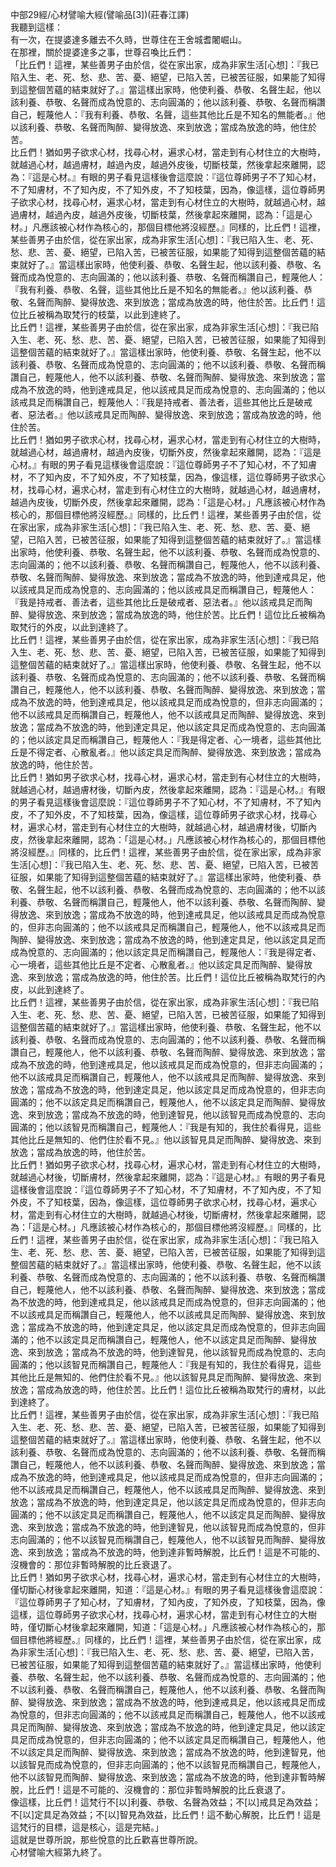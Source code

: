 中部29經/心材譬喻大經(譬喻品[3])(莊春江譯)  
我聽到這樣：  
有一次，在提婆達多離去不久時，世尊住在王舍城耆闍崛山。  
在那裡，關於提婆達多之事，世尊召喚比丘們：  
「比丘們！這裡，某些善男子由於信，從在家出家，成為非家生活[心想]：『我已陷入生、老、死、愁、悲、苦、憂、絕望，已陷入苦，已被苦征服，如果能了知得到這整個苦蘊的結束就好了。』當這樣出家時，他使利養、恭敬、名聲生起，他以該利養、恭敬、名聲而成為悅意的、志向圓滿的；他以該利養、恭敬、名聲而稱讚自己，輕蔑他人：『我有利養、恭敬、名聲，這些其他比丘是不知名的無能者。』他以該利養、恭敬、名聲而陶醉、變得放逸、來到放逸；當成為放逸的時，他住於苦。  
比丘們！猶如男子欲求心材，找尋心材，遍求心材，當走到有心材住立的大樹時，就越過心材，越過膚材，越過內皮，越過外皮後，切斷枝葉，然後拿起來離開，認為：『這是心材。』有眼的男子看見這樣後會這麼說：『這位尊師男子不了知心材，不了知膚材，不了知內皮，不了知外皮，不了知枝葉，因為，像這樣，這位尊師男子欲求心材，找尋心材，遍求心材，當走到有心材住立的大樹時，就越過心材，越過膚材，越過內皮，越過外皮後，切斷枝葉，然後拿起來離開，認為：「這是心材。」凡應該被心材作為核心的，那個目標他將沒經歷。』同樣的，比丘們！這裡，某些善男子由於信，從在家出家，成為非家生活[心想]：『我已陷入生、老、死、愁、悲、苦、憂、絕望，已陷入苦，已被苦征服，如果能了知得到這整個苦蘊的結束就好了。』當這樣出家時，他使利養、恭敬、名聲生起，他以該利養、恭敬、名聲而成為悅意的、志向圓滿的；他以該利養、恭敬、名聲而稱讚自己，輕蔑他人：『我有利養、恭敬、名聲，這些其他比丘是不知名的無能者。』他以該利養、恭敬、名聲而陶醉、變得放逸、來到放逸；當成為放逸的時，他住於苦。比丘們！這位比丘被稱為取梵行的枝葉，以此到達終了。  
比丘們！這裡，某些善男子由於信，從在家出家，成為非家生活[心想]：『我已陷入生、老、死、愁、悲、苦、憂、絕望，已陷入苦，已被苦征服，如果能了知得到這整個苦蘊的結束就好了。』當這樣出家時，他使利養、恭敬、名聲生起，他不以該利養、恭敬、名聲而成為悅意的、志向圓滿的；他不以該利養、恭敬、名聲而稱讚自己，輕蔑他人，他不以該利養、恭敬、名聲而陶醉、變得放逸、來到放逸；當成為不放逸的時，他到達戒具足，他以該戒具足而成為悅意的、志向圓滿的；他以該戒具足而稱讚自己，輕蔑他人：『我是持戒者、善法者，這些其他比丘是破戒者、惡法者。』他以該戒具足而陶醉、變得放逸、來到放逸；當成為放逸的時，他住於苦。  
比丘們！猶如男子欲求心材，找尋心材，遍求心材，當走到有心材住立的大樹時，就越過心材，越過膚材，越過內皮後，切斷外皮，然後拿起來離開，認為：『這是心材。』有眼的男子看見這樣後會這麼說：『這位尊師男子不了知心材，不了知膚材，不了知內皮，不了知外皮，不了知枝葉，因為，像這樣，這位尊師男子欲求心材，找尋心材，遍求心材，當走到有心材住立的大樹時，就越過心材，越過膚材，越過內皮後，切斷外皮，然後拿起來離開，認為：「這是心材。」凡應該被心材作為核心的，那個目標他將沒經歷。』同樣的，比丘們！這裡，某些善男子由於信，從在家出家，成為非家生活[心想]：『我已陷入生、老、死、愁、悲、苦、憂、絕望，已陷入苦，已被苦征服，如果能了知得到這整個苦蘊的結束就好了。』當這樣出家時，他使利養、恭敬、名聲生起，他不以該利養、恭敬、名聲而成為悅意的、志向圓滿的；他不以該利養、恭敬、名聲而稱讚自己，輕蔑他人，他不以該利養、恭敬、名聲而陶醉、變得放逸、來到放逸；當成為不放逸的時，他到達戒具足，他以該戒具足而成為悅意的、志向圓滿的；他以該戒具足而稱讚自己，輕蔑他人：『我是持戒者、善法者，這些其他比丘是破戒者、惡法者。』他以該戒具足而陶醉、變得放逸、來到放逸；當成為放逸的時，他住於苦。比丘們！這位比丘被稱為取梵行的外皮，以此到達終了。  
比丘們！這裡，某些善男子由於信，從在家出家，成為非家生活[心想]：『我已陷入生、老、死、愁、悲、苦、憂、絕望，已陷入苦，已被苦征服，如果能了知得到這整個苦蘊的結束就好了。』當這樣出家時，他使利養、恭敬、名聲生起，他不以該利養、恭敬、名聲而成為悅意的、志向圓滿的；他不以該利養、恭敬、名聲而稱讚自己，輕蔑他人，他不以該利養、恭敬、名聲而陶醉、變得放逸、來到放逸；當成為不放逸的時，他到達戒具足，他以該戒具足而成為悅意的，但非志向圓滿的；他不以該戒具足而稱讚自己，輕蔑他人，他不以該戒具足而陶醉、變得放逸、來到放逸；當成為不放逸的時，他到達定具足，他以該定具足而成為悅意的、志向圓滿的；他以該定具足而稱讚自己，輕蔑他人：『我是得定者、心一境者，這些其他比丘是不得定者、心散亂者。』他以該定具足而陶醉、變得放逸、來到放逸；當成為放逸的時，他住於苦。  
比丘們！猶如男子欲求心材，找尋心材，遍求心材，當走到有心材住立的大樹時，就越過心材，越過膚材後，切斷內皮，然後拿起來離開，認為：『這是心材。』有眼的男子看見這樣後會這麼說：『這位尊師男子不了知心材，不了知膚材，不了知內皮，不了知外皮，不了知枝葉，因為，像這樣，這位尊師男子欲求心材，找尋心材，遍求心材，當走到有心材住立的大樹時，就越過心材，越過膚材後，切斷內皮，然後拿起來離開，認為：「這是心材。」凡應該被心材作為核心的，那個目標他將沒經歷。』同樣的，比丘們！這裡，某些善男子由於信，從在家出家，成為非家生活[心想]：『我已陷入生、老、死、愁、悲、苦、憂、絕望，已陷入苦，已被苦征服，如果能了知得到這整個苦蘊的結束就好了。』當這樣出家時，他使利養、恭敬、名聲生起，他不以該利養、恭敬、名聲而成為悅意的、志向圓滿的；他不以該利養、恭敬、名聲而稱讚自己，輕蔑他人，他不以該利養、恭敬、名聲而陶醉、變得放逸、來到放逸；當成為不放逸的時，他到達戒具足，他以該戒具足而成為悅意的，但非志向圓滿的；他不以該戒具足而稱讚自己，輕蔑他人，他不以該戒具足而陶醉、變得放逸、來到放逸；當成為不放逸的時，他到達定具足，他以該定具足而成為悅意的、志向圓滿的；他以該定具足而稱讚自己，輕蔑他人：『我是得定者、心一境者，這些其他比丘是不定者、心散亂者。』他以該定具足而陶醉、變得放逸、來到放逸；當成為放逸的時，他住於苦。比丘們！這位比丘被稱為取梵行的內皮，以此到達終了。  
比丘們！這裡，某些善男子由於信，從在家出家，成為非家生活[心想]：『我已陷入生、老、死、愁、悲、苦、憂、絕望，已陷入苦，已被苦征服，如果能了知得到這整個苦蘊的結束就好了。』當這樣出家時，他使利養、恭敬、名聲生起，他不以該利養、恭敬、名聲而成為悅意的、志向圓滿的；他不以該利養、恭敬、名聲而稱讚自己，輕蔑他人，他不以該利養、恭敬、名聲而陶醉、變得放逸、來到放逸；當成為不放逸的時，他到達戒具足，他以該戒具足而成為悅意的，但非志向圓滿的；他不以該戒具足而稱讚自己，輕蔑他人，他不以該戒具足而陶醉、變得放逸、來到放逸；當成為不放逸的時，他到達定具足，他以該定具足而成為悅意的，但非志向圓滿的；他不以該定具足而稱讚自己，輕蔑他人，他不以該定具足而陶醉、變得放逸、來到放逸；當成為不放逸的時，他到達智見，他以該智見而成為悅意的、志向圓滿的；他以該智見而稱讚自己，輕蔑他人：『我是有知的，我住於看得見，這些其他比丘是無知的、他們住於看不見。』他以該智見具足而陶醉、變得放逸、來到放逸；當成為放逸的時，他住於苦。  
比丘們！猶如男子欲求心材，找尋心材，遍求心材，當走到有心材住立的大樹時，就越過心材後，切斷膚材，然後拿起來離開，認為：『這是心材。』有眼的男子看見這樣後會這麼說：『這位尊師男子不了知心材，不了知膚材，不了知內皮，不了知外皮，不了知枝葉，因為，像這樣，這位尊師男子欲求心材，找尋心材，遍求心材，當走到有心材住立的大樹時，就越過心材後，切斷膚材，然後拿起來離開，認為：「這是心材。」凡應該被心材作為核心的，那個目標他將沒經歷。』同樣的，比丘們！這裡，某些善男子由於信，從在家出家，成為非家生活[心想]：『我已陷入生、老、死、愁、悲、苦、憂、絕望，已陷入苦，已被苦征服，如果能了知得到這整個苦蘊的結束就好了。』當這樣出家時，他使利養、恭敬、名聲生起，他不以該利養、恭敬、名聲而成為悅意的、志向圓滿的；他不以該利養、恭敬、名聲而稱讚自己，輕蔑他人，他不以該利養、恭敬、名聲而陶醉、變得放逸、來到放逸；當成為不放逸的時，他到達戒具足，他以該戒具足而成為悅意的，但非志向圓滿的；他不以該戒具足而稱讚自己，輕蔑他人，他不以該戒具足而陶醉、變得放逸、來到放逸；當成為不放逸的時，他到達定具足，他以該定具足而成為悅意的，但非志向圓滿的；他不以該定具足而稱讚自己，輕蔑他人，他不以該定具足而陶醉、變得放逸、來到放逸；當成為不放逸的時，他到達智見，他以該智見而成為悅意的、志向圓滿的；他以該智見而稱讚自己，輕蔑他人：『我是有知的，我住於看得見，這些其他比丘是無知的、他們住於看不見。』他以該智見具足而陶醉、變得放逸、來到放逸；當成為放逸的時，他住於苦。比丘們！這位比丘被稱為取梵行的膚材，以此到達終了。  
比丘們！這裡，某些善男子由於信，從在家出家，成為非家生活[心想]：『我已陷入生、老、死、愁、悲、苦、憂、絕望，已陷入苦，已被苦征服，如果能了知得到這整個苦蘊的結束就好了。』當這樣出家時，他使利養、恭敬、名聲生起，他不以該利養、恭敬、名聲而成為悅意的、志向圓滿的；他不以該利養、恭敬、名聲而稱讚自己，輕蔑他人，他不以該利養、恭敬、名聲而陶醉、變得放逸、來到放逸；當成為不放逸的時，他到達戒具足，他以該戒具足而成為悅意的，但非志向圓滿的；他不以該戒具足而稱讚自己，輕蔑他人，他不以該戒具足而陶醉、變得放逸、來到放逸；當成為不放逸的時，他到達定具足，他以該定具足而成為悅意的，但非志向圓滿的；他不以該定具足而稱讚自己，輕蔑他人，他不以該定具足而陶醉、變得放逸、來到放逸；當成為不放逸的時，他到達智見，他以該智見而成為悅意的，但非志向圓滿的；他不以該智見而稱讚自己，輕蔑他人，他不以該智見而陶醉、變得放逸、來到放逸；當成為不放逸的時，他到達非暫時解脫，比丘們！這是不可能的、沒機會的：那位非暫時解脫的比丘衰退了。  
比丘們！猶如男子欲求心材，找尋心材，遍求心材，當走到有心材住立的大樹時，僅切斷心材後拿起來離開，知道：『這是心材。』有眼的男子看見這樣後會這麼說：『這位尊師男子了知心材，了知膚材，了知內皮，了知外皮，了知枝葉，因為，像這樣，這位尊師男子欲求心材，找尋心材，遍求心材，當走到有心材住立的大樹時，僅切斷心材後拿起來離開，知道：「這是心材。」凡應該被心材作為核心的，那個目標他將經歷。』同樣的，比丘們！這裡，某些善男子由於信，從在家出家，成為非家生活[心想]：『我已陷入生、老、死、愁、悲、苦、憂、絕望，已陷入苦，已被苦征服，如果能了知得到這整個苦蘊的結束就好了。』當這樣出家時，他使利養、恭敬、名聲生起，他不以該利養、恭敬、名聲而成為悅意的、志向圓滿的；他不以該利養、恭敬、名聲而稱讚自己，輕蔑他人，他不以該利養、恭敬、名聲而陶醉、變得放逸、來到放逸；當成為不放逸的時，他到達戒具足，他以該戒具足而成為悅意的，但非志向圓滿的；他不以該戒具足而稱讚自己，輕蔑他人，他不以該戒具足而陶醉、變得放逸、來到放逸；當成為不放逸的時，他到達定具足，他以該定具足而成為悅意的，但非志向圓滿的；他不以該定具足而稱讚自己，輕蔑他人，他不以該定具足而陶醉、變得放逸、來到放逸；當成為不放逸的時，他到達智見，他以該智見而成為悅意的，但非志向圓滿的；他不以該智見而稱讚自己，輕蔑他人，他不以該智見而陶醉、變得放逸、來到放逸；當成為不放逸的時，他到達非暫時解脫，比丘們！這是不可能的、沒機會的：那位非暫時解脫的比丘衰退了。  
像這樣，比丘們！這梵行不[以]利養、恭敬、名聲為效益；不[以]戒具足為效益；不[以]定具足為效益；不[以]智見為效益，比丘們！這不動心解脫，比丘們！這是這梵行的目標，這是核心，這是完結。」  
這就是世尊所說，那些悅意的比丘歡喜世尊所說。  
心材譬喻大經第九終了。  
  
  
